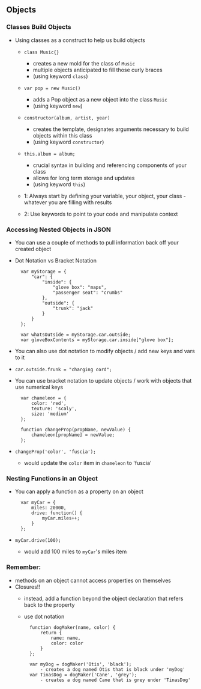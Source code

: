 ## Objects

### Classes Build Objects
- Using classes as a construct to help us build objects
    - `class Music{} `
        - creates a new mold for the class of `Music`
        - multiple objects anticipated to fill those curly braces 
        - (using keyword `class`)
    
    - `var pop = new Music()` 
        - adds a Pop object as a new object into the class `Music`
        - (using keyword `new`)
    
    - `constructor(album, artist, year)`
        - creates the template, designates arguments necessary to build objects within this class
        - (using keyword `constructor`)

    - `this.album = album;`
        - crucial syntax in building and referencing components of your class
        - allows for long term storage and updates
        - (using keyword `this`)

    - 1: Always start by defining your variable, your object, your class - whatever you are filling with results
    - 2: Use keywords to point to your code and manipulate context

### Accessing Nested Objects in JSON
- You can use a couple of methods to pull information back off your created object
- Dot Notation vs Bracket Notation

        var myStorage = {
            "car": {
                "inside": {
                    "glove box": "maps",
                    "passenger seat": "crumbs"
                },
                "outside": {
                    "trunk": "jack"
                }
            }
        };

        var whatsOutside = myStorage.car.outside;
        var gloveBoxContents = myStorage.car.inside["glove box"];

- You can also use dot notation to modify objects / add new keys and vars to it
- `car.outside.frunk = "charging cord";`

- You can use bracket notation to update objects / work with objects that use numerical keys

        var chameleon = {
            color: 'red',
            texture: 'scaly',
            size: 'medium'
        };

        function changeProp(propName, newValue) {
            chameleon[propName] = newValue;
        };

- `changeProp('color', 'fuscia');`
    - would update the `color` item in `chameleon` to 'fuscia'

### Nesting Functions in an Object
- You can apply a function as a property on an object

        var myCar = {
            miles: 20000,
            drive: function() {
                myCar.miles++;
            }
        };

- `myCar.drive(100);`
    - would add 100 miles to `myCar`'s miles item

### Remember:
- methods on an object cannot access properties on themselves
- Closures!! 
    - instead, add a function beyond the object declaration that refers back to the property
    - use dot notation

            function dogMaker(name, color) {
                return {
                    name: name,
                    color: color
                }
            };

            var myDog = dogMaker('Otis', 'black');
                - creates a dog named Otis that is black under 'myDog'
            var TinasDog = dogMaker('Cane', 'grey');
                - creates a dog named Cane that is grey under 'TinasDog'